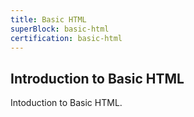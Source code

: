 ```yaml
---
title: Basic HTML
superBlock: basic-html
certification: basic-html
---
```


## Introduction to Basic HTML

Intoduction to Basic HTML.
